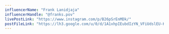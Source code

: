 ```yaml
---
influencerName: "Frank Lanidjaja"
influencerHandle: "@franks.pov"
livePostLink: "https://www.instagram.com/p/B26pSrEnMDk/"
postFileLink: "https://lh3.google.com/u/0/d/1A1xhpIEubdIzYN_VFiUdslEU-KvSu7pW"
---
```

